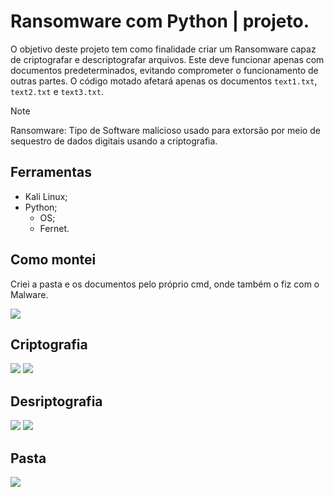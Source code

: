 # Ransomware com Python | projeto.

O objetivo deste projeto tem como finalidade criar um Ransomware capaz de criptografar e descriptografar arquivos. Este deve funcionar apenas com documentos predeterminados, evitando comprometer o funcionamento de outras partes. O código motado afetará apenas os documentos ``text1.txt``, ``text2.txt`` e ``text3.txt``.

> [!NOTE]
> Ransomware: Tipo de Software malicioso usado para extorsão por meio de sequestro de dados digitais usando a criptografia.


## Ferramentas 
- Kali Linux;
- Python;
  - OS;
  - Fernet.

## Como montei

Criei a pasta e os documentos pelo próprio cmd, onde também o fiz com o Malware.

 <img src="https://cdn.discordapp.com/attachments/1203164000733495407/1219677813087408149/Captura_de_tela_2024-03-18_181845.png?ex=660c2c7b&is=65f9b77b&hm=90c57b35d50343fd5cfce3c88767641dd83fabe1feb521afc5d928647f969526&=&format=webp&quality=lossless&width=484&height=622" />

## Criptografia
<img src="https://media.discordapp.net/attachments/1203164000733495407/1219677811808141323/Captura_de_tela_2024-03-18_182236.png?ex=660c2c7a&is=65f9b77a&hm=b9204ff49a1cdb0d42d0bbd2b16b42fe85f177bfcfeff79ce8cafcc7a6936320&=&format=webp&quality=lossless&width=484&height=622" />

<img src="https://media.discordapp.net/attachments/1203164000733495407/1219677812051677244/Captura_de_tela_2024-03-18_182018.png?ex=660c2c7a&is=65f9b77a&hm=f242cd74c489e2b2bc5fa6047f7e08b30f5bab2d887a4019c4eb70642a34a19e&=&format=webp&quality=lossless&width=484&height=622" />

## Desriptografia
<img src="https://media.discordapp.net/attachments/1203164000733495407/1219677811539710003/Captura_de_tela_2024-03-18_182958.png?ex=660c2c7a&is=65f9b77a&hm=64f345ab5fba4b63b0a635e66e8f588160b357db743f202313abd9fea8e18f76&=&format=webp&quality=lossless&width=484&height=622" />

<img src="https://media.discordapp.net/attachments/1203164000733495407/1219677812269518979/Captura_de_tela_2024-03-18_181936.png?ex=660c2c7a&is=65f9b77a&hm=8a1adbeb60e410b45e61fa166f87ed3fd6d5e5e3c584c95db6f42195154afe49&=&format=webp&quality=lossless&width=484&height=622" />

## Pasta 
<img src="https://media.discordapp.net/attachments/1203164000733495407/1219677812600999946/Captura_de_tela_2024-03-18_181926.png?ex=660c2c7b&is=65f9b77b&hm=127cbff6389db2f16afbb13b36093796aec67492db77713c534272a970daec5f&=&format=webp&quality=lossless&width=484&height=622" />

